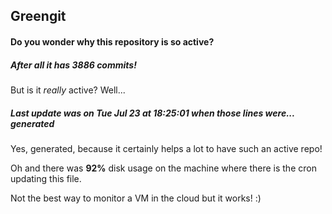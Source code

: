 ## Greengit

#### Do you wonder why this repository is so active?

##### After all it has 3886 commits!

But is it *really* active? Well...

##### Last update was on Tue Jul 23 at 18:25:01 when those lines were... generated

Yes, generated, because it certainly helps a lot to have such an active repo!

Oh and there was **92%** disk usage on the machine
where there is the cron updating this file.

Not the best way to monitor a VM in the cloud but it works! :)
